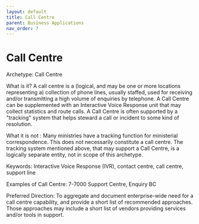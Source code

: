 ```yaml
---
layout: default
title: Call Centre
parent: Business Applications
nav_order: 7
---
```


# Call Centre
Archetype: Call Centre


What is it?  A call centre is a (logical, and may be one or more locations representing a) collection of phone lines, usually staffed, used for receiving and/or transmitting a high volume of enquiries by telephone.   A Call Centre can be supplemented with an Interactive Voice Response unit that may collect statistics and route calls.  A Call Centre is often supported by a "tracking" system that helps steward a call or incident to some kind of resolution.
 
What it is not : Many ministries have a tracking function for ministerial correspondence. This does not necessarily constitute a call centre. The tracking system mentioned above, that may support a Call Centre, is a logically separate entity, not in scope of this archetype.

Keywords: Interactive Voice Response (IVR), contact centre, call centre, support line

Examples of Call Centre: 7-7000 Support Centre, Enquiry BC


Preferred Direction: To aggregate and document enterprise-wide need for a call centre capability, and provide a short list of recommended approaches.  Those approaches may include a short list of vendors providing services and/or tools in support.
